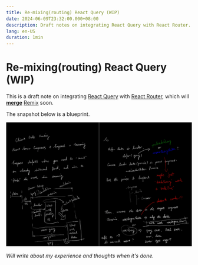 ```yaml
---
title: Re-mixing(routing) React Query (WIP)
date: 2024-06-09T23:32:00.000+08:00
description: Draft notes on integrating React Query with React Router.
lang: en-US
duration: 1min
---
```


# Re-mixing(routing) React Query (WIP)

This is a draft note on integrating [React Query](https://tanstack.com/query/latest) with [React Router](https://reactrouter.com/en/main), which will [**merge**](https://remix.run/blog/merging-remix-and-react-router) [Remix](https://remix.run/) soon.

The snapshot below is a blueprint.

![Notes of integrating React Query with React Router](../../assets/remixing-react-query/notes.jpeg)

*Will write about my experience and thoughts when it's done.*
